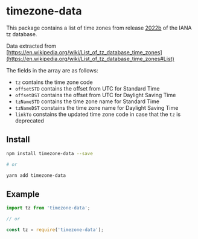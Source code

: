 # timezone-data
This package contains a list of time zones from release [2022b](https://www.iana.org/time-zones) of the IANA tz database. 

Data extracted from [https://en.wikipedia.org/wiki/List_of_tz_database_time_zones](https://en.wikipedia.org/wiki/List_of_tz_database_time_zones#List)

The fields in the array are as follows:
* `tz` contains the time zone code
* `offsetSTD` contains the offset from UTC for Standard Time
* `offsetDST` contains the offset from UTC for Daylight Saving Time
* `tzNameSTD` contains the time zone name for Standard Time
* `tzNameDST` constains the time zone name for Daylight Saving Time
* `linkTo` constains the updated time zone code in case that the `tz` is deprecated

## Install
```bash
npm install timezone-data --save

# or

yarn add timezone-data
```

## Example
```javascript
import tz from 'timezone-data';

// or

const tz = require('timezone-data');
```
